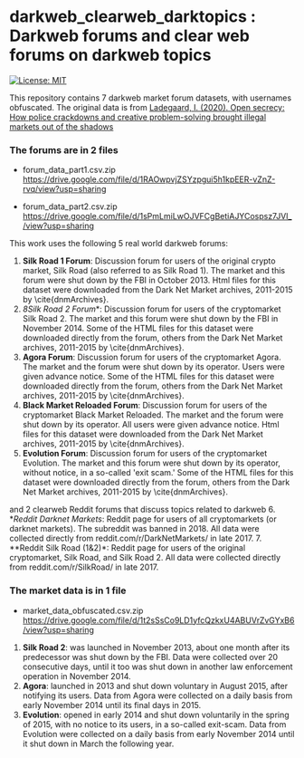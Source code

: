# darkweb_clearweb_darktopics : Darkweb forums and clear web forums on darkweb topics
[![License: MIT](https://img.shields.io/badge/License-MIT-yellow.svg)](https://opensource.org/licenses/MIT)

This repository contains 7 darkweb market forum datasets, with usernames obfuscated.
The original data is from [Ladegaard, I. (2020). Open secrecy: How police crackdowns and creative problem-solving brought illegal markets out of the shadows](https://academic.oup.com/sf/article/99/2/532/5805358?login=false)

### The forums are in 2 files
- forum_data_part1.csv.zip
https://drive.google.com/file/d/1RAOwpvjZSYzpgui5h1kpEER-vZnZ-rvq/view?usp=sharing

- forum_data_part2.csv.zip
https://drive.google.com/file/d/1sPmLmiLwOJVFCgBetiAJYCospsz7JVI_/view?usp=sharing

This work uses the following 5 real world darkweb forums:
1. **Silk Road 1 Forum**: Discussion forum for users of the original crypto market, Silk Road (also referred to as Silk Road 1). The market and this forum were shut down by the FBI in October 2013. Html files for this dataset were downloaded from the Dark Net Market archives, 2011-2015 by \cite{dnmArchives}.
2. *8Silk Road 2 Forum**: Discussion forum for users of the cryptomarket Silk Road 2. The market and this forum were shut down by the FBI in November 2014. Some of the HTML files for this dataset were downloaded directly from the forum, others from the Dark Net Market archives, 2011-2015 by \cite{dnmArchives}.
3. **Agora Forum**: Discussion forum for users of the cryptomarket Agora. The market and the forum were shut down by its operator. Users were given advance notice. Some of the HTML files for this dataset were downloaded directly from the forum, others from the Dark Net Market archives, 2011-2015 by \cite{dnmArchives}.
4. **Black Market Reloaded Forum**: Discussion forum for users of the cryptomarket Black Market Reloaded. The market and the forum were shut down by its operator. All users were given advance notice. Html files for this dataset were downloaded from the Dark Net Market archives, 2011-2015 by \cite{dnmArchives}.
5. **Evolution Forum**: Discussion forum for users of the cryptomarket Evolution. The market and this forum were shut down by its operator, without notice, in a so-called 'exit scam.' Some of the HTML files for this dataset were downloaded directly from the forum, others from the Dark Net Market archives, 2011-2015 by \cite{dnmArchives}.

and 2 clearweb Reddit forums that discuss topics related to darkweb
6. **Reddit Darknet Markets*: Reddit page for users of all cryptomarkets (or darknet markets). The subreddit was banned in 2018. All data were collected directly from reddit.com/r/DarkNetMarkets/ in late 2017.
7. **Reddit Silk Road (1\&2)*: Reddit page for users of the original cryptomarket, Silk Road, and Silk Road 2. All data were collected directly from reddit.com/r/SilkRoad/ in late 2017.

### The market data is in 1 file

- market_data_obfuscated.csv.zip
https://drive.google.com/file/d/1t2sSsCo9LD1yfcQzkxU4ABUVrZvGYxB6/view?usp=sharing

1. **Silk Road 2**: was launched in November 2013, about one month after its predecessor was shut down by the FBI. Data were collected over 20 consecutive days, until it too was shut down in another law enforcement operation in November 2014.
2. **Agora**: launched in 2013 and shut down voluntary in August 2015, after notifying its users. Data from Agora were collected on a daily basis from early November 2014 until its final days in 2015.
3. **Evolution**: opened in early 2014 and shut down voluntarily in the spring of 2015, with no notice to its users, in a so-called exit-scam. Data from Evolution were collected on a daily basis from early November 2014 until it shut down in March the following year.


